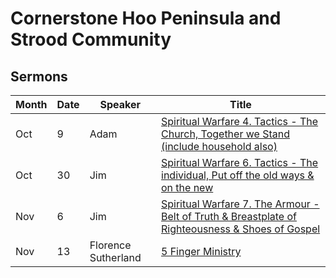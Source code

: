 # Cornerstone Hoo Peninsula and Strood Community

## Sermons

Month | Date | Speaker             | Title                                                                                                                                                               |
---   | ---  | ------------------  | ------------------------------------------------------------------------------------------------------------------------------------------------------------------  |
Oct   | 9    | Adam                |  [Spiritual Warfare 4. Tactics - The Church, Together we Stand (include household also)](https://hoo-are-ya.github.io/preach/preach_2022-10-09.m4a)                 |
Oct   | 30   | Jim                 |  [Spiritual Warfare 6. Tactics - The individual, Put off the old ways & on the new](https://hoo-are-ya.github.io/preach/preach_2022-10-30.mpeg)                     | 
Nov   | 6    | Jim                 |  [Spiritual Warfare 7. The Armour - Belt of Truth & Breastplate of Righteousness & Shoes of Gospel](https://hoo-are-ya.github.io/preach/preach_2022-11-06.mpeg)     | 
Nov   | 13   | Florence Sutherland |  [5 Finger Ministry](https://hoo-are-ya.github.io/preach/preach_2022-11-13.mpeg)                              | 

